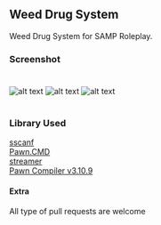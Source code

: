 ## Weed Drug System

Weed Drug System for SAMP Roleplay.

### Screenshot
#
![alt text](https://cdn.discordapp.com/attachments/840049231078490182/843792902714818581/sa-mp-043.png)
![alt text](https://cdn.discordapp.com/attachments/840049231078490182/843792897475215400/sa-mp-039.png)
![alt text](https://cdn.discordapp.com/attachments/840049231078490182/843792903881097236/sa-mp-046.png)
#
### Library Used
[sscanf](https://github.com/maddinat0r/sscanf)\
[Pawn.CMD](https://github.com/katursis/Pawn.CMD)\
[streamer](https://github.com/samp-incognito/samp-streamer-plugin)\
[Pawn Compiler v3.10.9](https://github.com/pawn-lang/compiler/releases/tag/v3.10.9)
#### Extra
All type of pull requests are welcome
